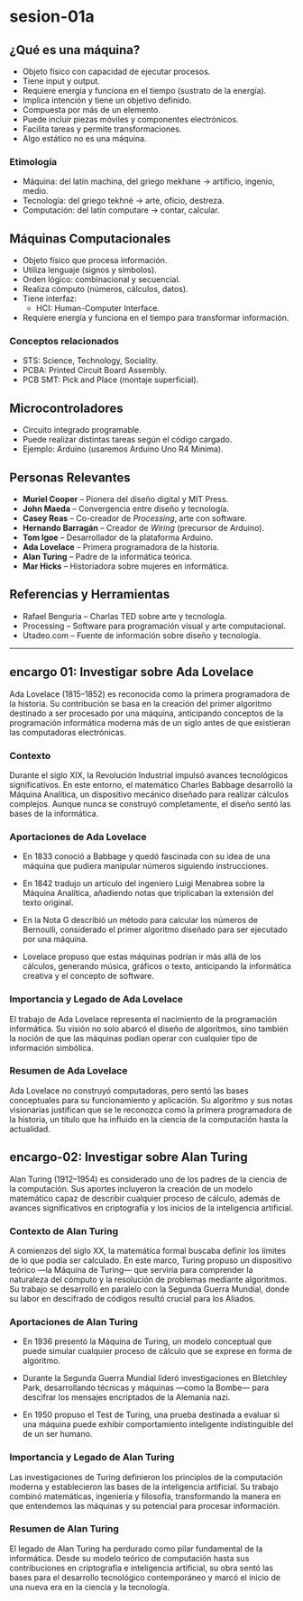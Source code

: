 # sesion-01a

## ¿Qué es una máquina?

- Objeto físico con capacidad de ejecutar procesos.
- Tiene input y output.
- Requiere energía y funciona en el tiempo (sustrato de la energía).
- Implica intención y tiene un objetivo definido.
- Compuesta por más de un elemento.
- Puede incluir piezas móviles y componentes electrónicos.
- Facilita tareas y permite transformaciones.
- Algo estático no es una máquina.

### Etimología

- Máquina: del latín machina, del griego mekhane → artificio, ingenio, medio.
- Tecnología: del griego tekhné → arte, oficio, destreza.
- Computación: del latín computare → contar, calcular.

## Máquinas Computacionales

- Objeto físico que procesa información.
- Utiliza lenguaje (signos y símbolos).
- Orden lógico: combinacional y secuencial.
- Realiza cómputo (números, cálculos, datos).
- Tiene interfaz:
  - HCI: Human-Computer Interface.
- Requiere energía y funciona en el tiempo para transformar información.

### Conceptos relacionados

- STS: Science, Technology, Sociality.
- PCBA: Printed Circuit Board Assembly.
- PCB SMT: Pick and Place (montaje superficial).

## Microcontroladores

- Circuito integrado programable.
- Puede realizar distintas tareas según el código cargado.
- Ejemplo: Arduino (usaremos Arduino Uno R4 Minima).

## Personas Relevantes

- **Muriel Cooper** – Pionera del diseño digital y MIT Press.
- **John Maeda** – Convergencia entre diseño y tecnología.
- **Casey Reas** – Co-creador de *Processing*, arte con software.
- **Hernando Barragán** – Creador de *Wiring* (precursor de Arduino).
- **Tom Igoe** – Desarrollador de la plataforma Arduino.
- **Ada Lovelace** – Primera programadora de la historia.
- **Alan Turing** – Padre de la informática teórica.
- **Mar Hicks** – Historiadora sobre mujeres en informática.

## Referencias y Herramientas

- Rafael Benguria – Charlas TED sobre arte y tecnología.
- Processing – Software para programación visual y arte computacional.
- Utadeo.com – Fuente de información sobre diseño y tecnología.

---

## encargo 01: Investigar sobre Ada Lovelace

Ada Lovelace (1815–1852) es reconocida como la primera programadora de la historia. Su contribución se basa en la creación del primer algoritmo destinado a ser procesado por una máquina, anticipando conceptos de la programación informática moderna más de un siglo antes de que existieran las computadoras electrónicas.

### Contexto

Durante el siglo XIX, la Revolución Industrial impulsó avances tecnológicos significativos. En este entorno, el matemático Charles Babbage desarrolló la Máquina Analítica, un dispositivo mecánico diseñado para realizar cálculos complejos. Aunque nunca se construyó completamente, el diseño sentó las bases de la informática.

### Aportaciones de Ada Lovelace

- En 1833 conoció a Babbage y quedó fascinada con su idea de una máquina que pudiera manipular números siguiendo instrucciones.

- En 1842 tradujo un artículo del ingeniero Luigi Menabrea sobre la Máquina Analítica, añadiendo notas que triplicaban la extensión del texto original.

- En la Nota G describió un método para calcular los números de Bernoulli, considerado el primer algoritmo diseñado para ser ejecutado por una máquina.

- Lovelace propuso que estas máquinas podrían ir más allá de los cálculos, generando música, gráficos o texto, anticipando la informática creativa y el concepto de software.

### Importancia y Legado de Ada Lovelace

El trabajo de Ada Lovelace representa el nacimiento de la programación informática. Su visión no solo abarcó el diseño de algoritmos, sino también la noción de que las máquinas podían operar con cualquier tipo de información simbólica.

### Resumen de Ada Lovelace

Ada Lovelace no construyó computadoras, pero sentó las bases conceptuales para su funcionamiento y aplicación. Su algoritmo y sus notas visionarias justifican que se le reconozca como la primera programadora de la historia, un título que ha influido en la ciencia de la computación hasta la actualidad.

## encargo-02: Investigar sobre Alan Turing

Alan Turing (1912–1954) es considerado uno de los padres de la ciencia de la computación. Sus aportes incluyeron la creación de un modelo matemático capaz de describir cualquier proceso de cálculo, además de avances significativos en criptografía y los inicios de la inteligencia artificial.

### Contexto de Alan Turing

A comienzos del siglo XX, la matemática formal buscaba definir los límites de lo que podía ser calculado. En este marco, Turing propuso un dispositivo teórico —la Máquina de Turing— que serviría para comprender la naturaleza del cómputo y la resolución de problemas mediante algoritmos. Su trabajo se desarrolló en paralelo con la Segunda Guerra Mundial, donde su labor en descifrado de códigos resultó crucial para los Aliados.

### Aportaciones de Alan Turing

- En 1936 presentó la Máquina de Turing, un modelo conceptual que puede simular cualquier proceso de cálculo que se exprese en forma de algoritmo.

- Durante la Segunda Guerra Mundial lideró investigaciones en Bletchley Park, desarrollando técnicas y máquinas —como la Bombe— para descifrar los mensajes encriptados de la Alemania nazi.

- En 1950 propuso el Test de Turing, una prueba destinada a evaluar si una máquina puede exhibir comportamiento inteligente indistinguible del de un ser humano.

### Importancia y Legado de Alan Turing

Las investigaciones de Turing definieron los principios de la computación moderna y establecieron las bases de la inteligencia artificial. Su trabajo combinó matemáticas, ingeniería y filosofía, transformando la manera en que entendemos las máquinas y su potencial para procesar información.

### Resumen de Alan Turing

El legado de Alan Turing ha perdurado como pilar fundamental de la informática. Desde su modelo teórico de computación hasta sus contribuciones en criptografía e inteligencia artificial, su obra sentó las bases para el desarrollo tecnológico contemporáneo y marcó el inicio de una nueva era en la ciencia y la tecnología.
